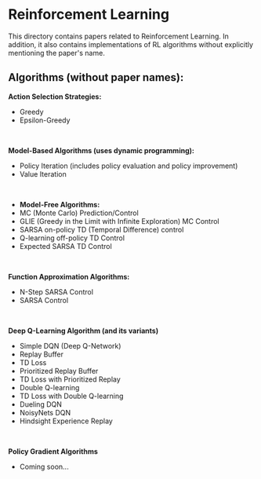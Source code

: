 # Reinforcement Learning

This directory contains papers related to Reinforcement Learning. In addition, it also contains implementations of RL algorithms without explicitly mentioning the paper's name.

## Algorithms (without paper names):

**Action Selection Strategies:**
- Greedy
- Epsilon-Greedy

<br>

**Model-Based Algorithms (uses dynamic programming):**
- Policy Iteration (includes policy evaluation and policy improvement)
- Value Iteration

<br>

- **Model-Free Algorithms:**
- MC (Monte Carlo) Prediction/Control
- GLIE (Greedy in the Limit with Infinite Exploration) MC Control
- SARSA on-policy TD (Temporal Difference) control
- Q-learning off-policy TD Control
- Expected SARSA TD Control

<br>

**Function Approximation Algorithms:**
- N-Step SARSA Control
- SARSA Control

<br>

**Deep Q-Learning Algorithm (and its variants)**
- Simple DQN (Deep Q-Network)
- Replay Buffer
- TD Loss
- Prioritized Replay Buffer
- TD Loss with Prioritized Replay
- Double Q-learning
- TD Loss with Double Q-learning
- Dueling DQN
- NoisyNets DQN
- Hindsight Experience Replay

<br>

**Policy Gradient Algorithms**

- Coming soon...